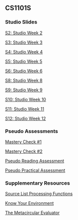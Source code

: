 <!-- # petermonky.github.io -->

## CS1101S

### Studio Slides

<a href="https://petermonky.github.io/slides/cs1101s/s2/" onclick="window.open('https://petermonky.github.io/slides/cs1101s/s2/', '_self');">S2: Studio Week 2</a>

<a href="https://petermonky.github.io/slides/cs1101s/s3/" onclick="window.open('https://petermonky.github.io/slides/cs1101s/s3/', '_self');">S3: Studio Week 3</a>

<a href="https://petermonky.github.io/slides/cs1101s/s4/" onclick="window.open('https://petermonky.github.io/slides/cs1101s/s4/', '_self');">S4: Studio Week 4</a>

<a href="https://petermonky.github.io/slides/cs1101s/s5/" onclick="window.open('https://petermonky.github.io/slides/cs1101s/s5/', '_self');">S5: Studio Week 5</a>

<a href="https://petermonky.github.io/slides/cs1101s/s6/" onclick="window.open('https://petermonky.github.io/slides/cs1101s/s6/', '_self');">S6: Studio Week 6</a>

<a href="https://petermonky.github.io/slides/cs1101s/s8/" onclick="window.open('https://petermonky.github.io/slides/cs1101s/s8/', '_self');">S8: Studio Week 8</a>

<a href="https://petermonky.github.io/slides/cs1101s/s9/" onclick="window.open('https://petermonky.github.io/slides/cs1101s/s9/', '_self');">S9: Studio Week 9</a>

<a href="https://petermonky.github.io/slides/cs1101s/s10/" onclick="window.open('https://petermonky.github.io/slides/cs1101s/s10/', '_self');">S10: Studio Week 10</a>

<a href="https://petermonky.github.io/slides/cs1101s/s11/" onclick="window.open('https://petermonky.github.io/slides/cs1101s/s11/', '_self');">S11: Studio Week 11</a>

<a href="https://petermonky.github.io/slides/cs1101s/s12/" onclick="window.open('https://petermonky.github.io/slides/cs1101s/s12/', '_self');">S12: Studio Week 12</a>


### Pseudo Assessments

<a href="https://hackmd.io/@petermonky/mc1" onclick="window.open('https://hackmd.io/@petermonky/mc1', '_self');">Mastery Check #1</a>

<a href="https://hackmd.io/@petermonky/mc2" onclick="window.open('https://hackmd.io/@petermonky/mc2', '_self');">Mastery Check #2</a>

<a href="https://hackmd.io/@petermonky/pseudora" onclick="window.open('https://hackmd.io/@petermonky/pseudora', '_self');">Pseudo Reading Assessment</a>

<a href="https://hackmd.io/@petermonky/pseudopa" onclick="window.open('https://hackmd.io/@petermonky/pseudopa', '_self');">Pseudo Practical Assessment</a>


### Supplementary Resources

<a href="https://hackmd.io/@petermonky/slpf" onclick="window.open('https://hackmd.io/@petermonky/slpf', '_self');">Source List Processing Functions</a>

<a href="https://petermonky.github.io/slides/cs1101s/kye/" onclick="window.open('https://petermonky.github.io/slides/cs1101s/kye/', '_self');">Know Your Environment</a>

<a href="https://hackmd.io/@petermonky/mce" onclick="window.open('https://hackmd.io/@petermonky/mce', '_self');">The Metacircular Evaluator</a>
